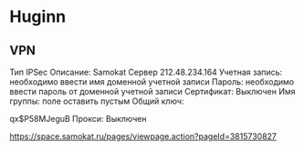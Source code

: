 # Huginn

## VPN

Тип IPSec
Описание: Samokat
Сервер 212.48.234.164
Учетная запись: необходимо ввести имя доменной учетной записи
Пароль: необходимо ввести пароль от доменной учетной записи
Сертификат: Выключен
Имя группы: поле оставить пустым
Общий ключ:

qx$P58MJeguB
Прокси: Выключен

https://space.samokat.ru/pages/viewpage.action?pageId=3815730827
